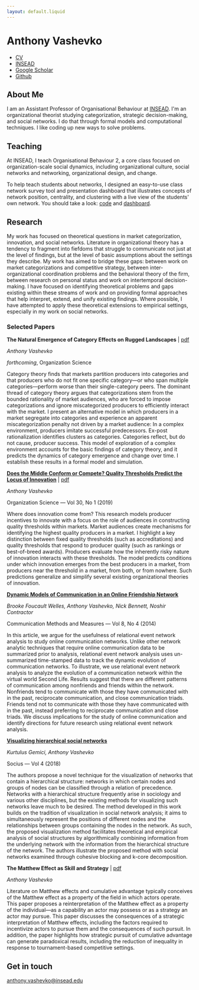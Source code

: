 ```yaml
---
layout: default.liquid
---
```


<div id="header">
    <h1>Anthony Vashevko</h1>
    <div id="nav">
        <nav>
            <ul>
                <li><a href="/files/cv.pdf">CV</a></li>
                <li><a href="https://www.insead.edu/faculty-research/faculty/anthony-vashevko">INSEAD</a></li>
                <li><a href="https://scholar.google.com/citations?user=5dNZZ2UAAAAJ">Google Scholar</a></li>
                <li><a href="https://github.com/balachia">Github</a></li>
            </ul>
        </nav>
    </div>
</div>

## About Me

I am an Assistant Professor of Organisational Behaviour at
[INSEAD](https://www.insead.edu). I'm an organizational theorist studying
categorization, strategic decision-making, and social networks. I do that
through formal models and computational techniques. I like coding up new ways to
solve problems.

## Teaching

At INSEAD, I teach Organisational Behaviour 2, a core class focused on
organization-scale social dynamics, including organizational culture, social
networks and networking, organizational design, and change.

To help teach students about networks, I designed an easy-to-use class network
survey tool and presentation dashboard that illustrates concepts of network
position, centrality, and clustering with a live view of the students' own
network. You should take a look:
[code](https://github.com/balachia/class-survey) and
[dashboard](https://balachia.shinyapps.io/ob2-survey).

## Research

My work has focused on theoretical questions in market categorization,
innovation, and social networks. Literature in organizational theory has a
tendency to fragment into fiefdoms that struggle to communicate not just at the
level of findings, but at the level of basic assumptions about the settings they
describe. My work has aimed to bridge these gaps: between work on market
categorizations and competitive strategy, between inter-organizational
coordination problems and the behavioral theory of the firm, between research on
personal status and work on intertemporal decision-making. I have focused on
identifying theoretical problems and gaps existing within these streams of work
and on providing formal approaches that help interpret, extend, and unify
existing findings. Where possible, I have attempted to apply these theoretical
extensions to empirical settings, especially in my work on social networks.

### Selected Papers

**The Natural Emergence of Category Effects on Rugged Landscapes**
 | [pdf](/files/producer-categories.pdf)

*Anthony Vashevko*

*forthcoming*, Organization Science

Category theory finds that markets partition producers into categories and that
producers who do not fit one specific category—or who span multiple
categories—perform worse than their single-category peers. The dominant thread
of category theory argues that categorizations stem from the bounded rationality
of market audiences, who are forced to impose categorizations and ignore
miscategorized producers to efficiently interact with the market. I present an
alternative model in which producers in a market segregate into categories and
experience an apparent miscategorization penalty not driven by a market
audience: In a complex environment, producers imitate successful predecessors.
Ex-post rationalization identifies clusters as categories. Categories reflect,
but do not cause, producer success. This model of exploration of a complex
environment accounts for the basic findings of category theory, and it predicts
the dynamics of category emergence and change over time. I establish these
results in a formal model and simulation.


**[Does the Middle Conform or Compete? Quality Thresholds Predict the Locus of Innovation](https://doi.org/10.1287/orsc.2018.1240)**
 | [pdf](/files/mid-status.pdf)

*Anthony Vashevko*

Organization Science — Vol 30, No 1 (2019)

Where does innovation come from? This research models producer incentives to
innovate with a focus on the role of audiences in constructing quality
thresholds within markets. Market audiences create mechanisms for identifying
the highest quality producers in a market. I highlight a key distinction between
fixed quality thresholds (such as accreditations) and quality thresholds that
respond to producer quality (such as rankings or best-of-breed awards).
Producers evaluate how the inherently risky nature of innovation interacts with
these thresholds. The model predicts conditions under which innovation emerges
from the best producers in a market, from producers near the threshold in a
market, from both, or from nowhere. Such predictions generalize and simplify
several existing organizational theories of innovation.


**[Dynamic Models of Communication in an Online Friendship Network](https://doi.org/10.1080/19312458.2014.967843)**

*Brooke Foucault Welles, Anthony Vashevko, Nick Bennett, Noshir Contractor*

Communication Methods and Measures — Vol 8, No 4 (2014)

In this article, we argue for the usefulness of relational event network
analysis to study online communication networks. Unlike other network analytic
techniques that require online communication data to be summarized prior to
analysis, relational event network analysis uses un-summarized time-stamped data
to track the dynamic evolution of communication networks. To illustrate, we use
relational event network analysis to analyze the evolution of a communication
network within the virtual world Second Life. Results suggest that there are
different patterns of communication among nonfriends and friends within the
network. Nonfriends tend to communicate with those they have communicated with
in the past, reciprocate communication, and close communication triads. Friends
tend not to communicate with those they have communicated with in the past,
instead preferring to reciprocate communication and close triads. We discuss
implications for the study of online communication and identify directions for
future research using relational event network analysis.


**[Visualizing hierarchical social networks](https://doi.org/10.1177/2378023118772982)**

*Kurtulus Gemici, Anthony Vashevko*

Socius — Vol 4 (2018)

The authors propose a novel technique for the visualization of networks that
contain a hierarchical structure: networks in which certain nodes and groups of
nodes can be classified through a relation of precedence. Networks with a
hierarchical structure frequently arise in sociology and various other
disciplines, but the existing methods for visualizing such networks leave much
to be desired. The method developed in this work builds on the tradition of
visualization in social network analysis; it aims to simultaneously represent
the positions of different nodes and the relationships between groups containing
the nodes in the network. As such, the proposed visualization method facilitates
theoretical and empirical analysis of social structures by algorithmically
combining information from the underlying network with the information from the
hierarchical structure of the network. The authors illustrate the proposed
method with social networks examined through cohesive blocking and k-core
decomposition.


**The Matthew Effect as Skill and Strategy**
 | [pdf](/files/matthew.pdf)

*Anthony Vashevko*

Literature on Matthew effects and cumulative advantage typically conceives of
the Matthew effect as a property of the field in which actors operate. This
paper proposes a reinterpretation of the Matthew effect as a property of the
individual—as a capability an actor may possess or as a strategy an actor may
pursue. This paper discusses the consequences of a strategic interpretation of
Matthew effects, including the factors required to incentivize actors to pursue
them and the consequences of such pursuit. In addition, the paper highlights
how strategic pursuit of cumulative advantage can generate paradoxical results,
including the reduction of inequality in response to tournament-based
competitive settings.

## Get in touch

anthony.vashevko@insead.edu
